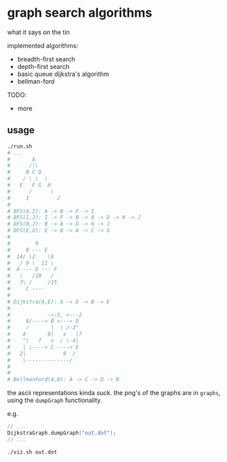 graph search algorithms
===

what it says on the tin


implemented algorithms:
- breadth-first search
- depth-first search
- basic queue dijkstra's algorithm
- bellman-ford


TODO:
- more


usage
---

```sh
./run.sh
# ...
#       A
#      /|\
#     B C D
#    / \ \  \
#   E   F G  H
#      /      \
#     I         J
#
# BFS(A,I): A -> B -> F -> I
# BFS(I,J): I -> F -> B -> A -> D -> H -> J
# DFS(B,J): B -> A -> D -> H -> J
# DFS(E,G): E -> B -> A -> C -> G
#
#        9
#     B --- E 
#  14/ \2    \6
#   / 9 \  11 \
#  A --- D --- F
#   \   /10   /
#   7\ /     /15
#     C ----
#
# Dijkstra(A,E): A -> D -> B -> E
#
#            ->:5, <-:-2
#     6/----> B <---> D
#     /       |  \ /-3^
#    A       8|   x   |7
#    ^\   7   v  / \-4|
#    | \----> C ----> E
#   2|            9  /
#    \--------------/
#
#
# BellmanFord(A,B): A -> C -> D -> B
```

the ascii representations kinda suck. the png's of the graphs are in `graphs`, using the `dumpGraph` functionality.

e.g.
```cpp
// ...
DijkstraGraph.dumpGraph("out.dot");
// ...
```

```sh
./viz.sh out.dot
```